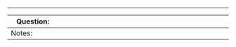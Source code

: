 ___
|<div style="width:100px">Question:</div>|<div style="width:800px"></div>|
|----|----|
| Notes: |  |
